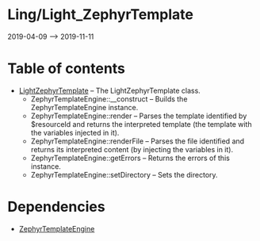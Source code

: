 Ling/Light_ZephyrTemplate
================
2019-04-09 --> 2019-11-11




Table of contents
===========

- [LightZephyrTemplate](https://github.com/lingtalfi/Light_ZephyrTemplate/blob/master/doc/api/Ling/Light_ZephyrTemplate/LightZephyrTemplate.md) &ndash; The LightZephyrTemplate class.
    - ZephyrTemplateEngine::__construct &ndash; Builds the ZephyrTemplateEngine instance.
    - ZephyrTemplateEngine::render &ndash; Parses the template identified by $resourceId and returns the interpreted template (the template with the variables injected in it).
    - ZephyrTemplateEngine::renderFile &ndash; Parses the file identified and returns its interpreted content (by injecting the variables in it).
    - ZephyrTemplateEngine::getErrors &ndash; Returns the errors of this instance.
    - ZephyrTemplateEngine::setDirectory &ndash; Sets the directory.


Dependencies
============
- [ZephyrTemplateEngine](https://github.com/lingtalfi/ZephyrTemplateEngine)



